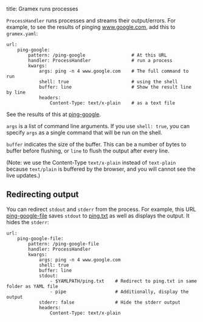 title: Gramex runs processes

`ProcessHandler` runs processes and streams their output/errors. For example, to
see the results of pinging www.google.com, add this to `gramex.yaml`:

    url:
        ping-google:
            pattern: /ping-google                 # At this URL
            handler: ProcessHandler               # run a process
            kwargs:
                args: ping -n 4 www.google.com    # The full command to run
                shell: true                       # using the shell
                buffer: line                      # Show the result line by line
                headers:
                    Content-Type: text/x-plain    # as a text file

See the results of this at [ping-google](ping-google).

`args` is a list of command line arguments. If you use `shell: true`, you can
specify `args` as a single command that will be run on the shell.

`buffer` indicates the size of the buffer. This can be a number of bytes to
buffer before flushing, or `line` to flush the output after every line.

(Note: we use the Content-Type `text/x-plain` instead of `text-plain` because
`text/plain` is buffered by the browser, and you will cannot see the live
updates.)

## Redirecting output

You can redirect `stdout` and `stderr` from the process. For example, this URL
[ping-google-file](ping-google-file) saves `stdout` to [ping.txt](ping.txt) as
well as displays the output. It hides the `stderr`:

    url:
        ping-google-file:
            pattern: /ping-google-file
            handler: ProcessHandler
            kwargs:
                args: ping -n 4 www.google.com
                shell: true
                buffer: line
                stdout:
                    - $YAMLPATH/ping.txt    # Redirect to ping.txt in same folder as YAML file
                    - pipe                  # Additionally, display the output
                stderr: false               # Hide the stderr output
                headers:
                    Content-Type: text/x-plain

